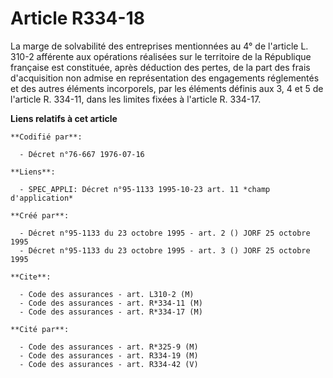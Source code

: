 # Article R334-18

La marge de solvabilité des entreprises mentionnées au 4° de l'article L. 310-2 afférente aux opérations réalisées sur le
territoire de la République française est constituée, après déduction des pertes, de la part des frais d'acquisition non
admise en représentation des engagements réglementés et des autres éléments incorporels, par les éléments définis aux 3, 4 et
5 de l'article R. 334-11, dans les limites fixées à l'article R. 334-17.

**Liens relatifs à cet article**

	**Codifié par**:

	  - Décret n°76-667 1976-07-16

	**Liens**:

	  - SPEC_APPLI: Décret n°95-1133 1995-10-23 art. 11 *champ d'application*

	**Créé par**:

	  - Décret n°95-1133 du 23 octobre 1995 - art. 2 () JORF 25 octobre 1995
	  - Décret n°95-1133 du 23 octobre 1995 - art. 3 () JORF 25 octobre 1995

	**Cite**:

	  - Code des assurances - art. L310-2 (M)
	  - Code des assurances - art. R*334-11 (M)
	  - Code des assurances - art. R*334-17 (M)

	**Cité par**:

	  - Code des assurances - art. R*325-9 (M)
	  - Code des assurances - art. R334-19 (M)
	  - Code des assurances - art. R334-42 (V)
